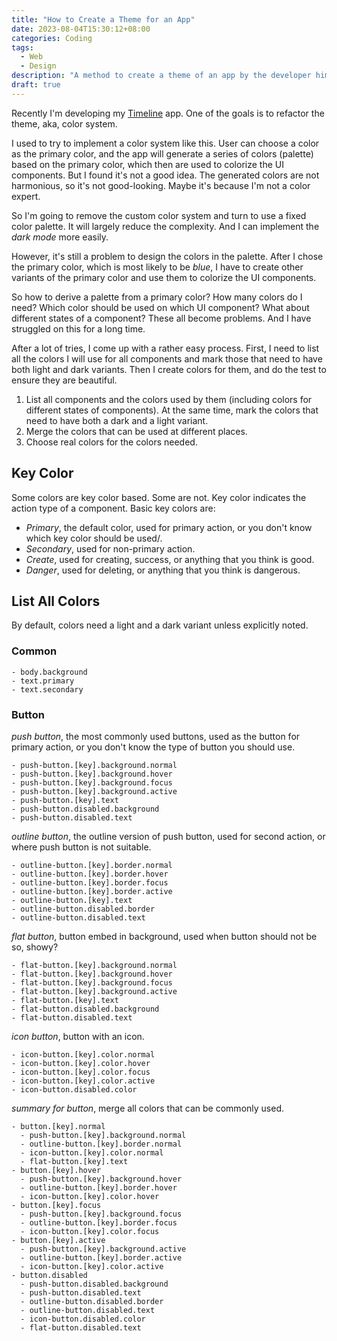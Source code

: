 ```yaml
---
title: "How to Create a Theme for an App"
date: 2023-08-04T15:30:12+08:00
categories: Coding
tags:
  - Web
  - Design
description: "A method to create a theme of an app by the developer himself/herself."
draft: true
---
```


Recently I'm developing my [Timeline](https://github.com/crupest/Timeline) app. One of the goals is to refactor the theme, aka, color system.

I used to try to implement a color system like this. User can choose a color as the primary color, and the app will generate a series of colors (palette) based on the primary color, which then are used to colorize the UI components. But I found it's not a good idea. The generated colors are not harmonious, so it's not good-looking. Maybe it's because I'm not a color expert.

So I'm going to remove the custom color system and turn to use a fixed color palette. It will largely reduce the complexity. And I can implement the *dark mode* more easily.

However, it's still a problem to design the colors in the palette. After I chose the primary color, which is most likely to be *blue*, I have to create other variants of the primary color and use them to colorize the UI components.

So how to derive a palette from a primary color? How many colors do I need? Which color should be used on which UI component? What about different states of a component? These all become problems. And I have struggled on this for a long time.

After a lot of tries, I come up with a rather easy process. First, I need to list all the colors I will use for all components and mark those that need to have both light and dark variants. Then I create colors for them, and do the test to ensure they are beautiful.

1. List all components and the colors used by them (including colors for different states of components). At the same time, mark the colors that need to have both a dark and a light variant.
2. Merge the colors that can be used at different places.
3. Choose real colors for the colors needed.

## Key Color

Some colors are key color based. Some are not. Key color indicates the action type of a component. Basic key colors are:

- *Primary*, the default color, used for primary action, or you don't know which key color should be used/.
- *Secondary*, used for non-primary action.
- *Create*, used for creating, success, or anything that you think is good.
- *Danger*, used for deleting, or anything that you think is dangerous.

## List All Colors

By default, colors need a light and a dark variant unless explicitly noted.

### Common

``` plain
- body.background
- text.primary
- text.secondary
```

### Button

*push button*, the most commonly used buttons, used as the button for primary action, or you don't know the type of button you should use.

``` plain
- push-button.[key].background.normal
- push-button.[key].background.hover
- push-button.[key].background.focus
- push-button.[key].background.active
- push-button.[key].text
- push-button.disabled.background
- push-button.disabled.text
```

*outline button*, the outline version of push button, used for second action, or where push button is not suitable.

``` plain
- outline-button.[key].border.normal
- outline-button.[key].border.hover
- outline-button.[key].border.focus
- outline-button.[key].border.active
- outline-button.[key].text
- outline-button.disabled.border
- outline-button.disabled.text
```

*flat button*, button embed in background, used when button should not be so, showy?

``` plain
- flat-button.[key].background.normal
- flat-button.[key].background.hover
- flat-button.[key].background.focus
- flat-button.[key].background.active
- flat-button.[key].text
- flat-button.disabled.background
- flat-button.disabled.text
```

*icon button*, button with an icon.

``` plain
- icon-button.[key].color.normal
- icon-button.[key].color.hover
- icon-button.[key].color.focus
- icon-button.[key].color.active
- icon-button.disabled.color
```

*summary for button*, merge all colors that can be commonly used.

``` plain
- button.[key].normal
  - push-button.[key].background.normal
  - outline-button.[key].border.normal
  - icon-button.[key].color.normal
  - flat-button.[key].text
- button.[key].hover
  - push-button.[key].background.hover
  - outline-button.[key].border.hover
  - icon-button.[key].color.hover
- button.[key].focus
  - push-button.[key].background.focus
  - outline-button.[key].border.focus
  - icon-button.[key].color.focus
- button.[key].active
  - push-button.[key].background.active
  - outline-button.[key].border.active
  - icon-button.[key].color.active
- button.disabled
  - push-button.disabled.background
  - push-button.disabled.text
  - outline-button.disabled.border
  - outline-button.disabled.text
  - icon-button.disabled.color
  - flat-button.disabled.text
```
